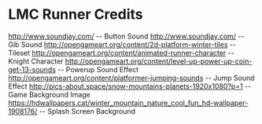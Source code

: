 # LMC Runner Credits

http://www.soundjay.com/ -- Button Sound
http://www.soundjay.com/ -- Gib Sound
http://opengameart.org/content/2d-platform-winter-tiles -- Tileset
http://opengameart.org/content/animated-runner-character -- Knight Character
http://opengameart.org/content/level-up-power-up-coin-get-13-sounds -- Powerup Sound Effect
http://opengameart.org/content/platformer-jumping-sounds -- Jump Sound Effect
http://pics-about.space/snow-mountains-planets-1920x1080?p=1 -- Game Background Image
https://hdwallpapers.cat/winter_mountain_nature_cool_fun_hd-wallpaper-1908176/ -- Splash Screen Background